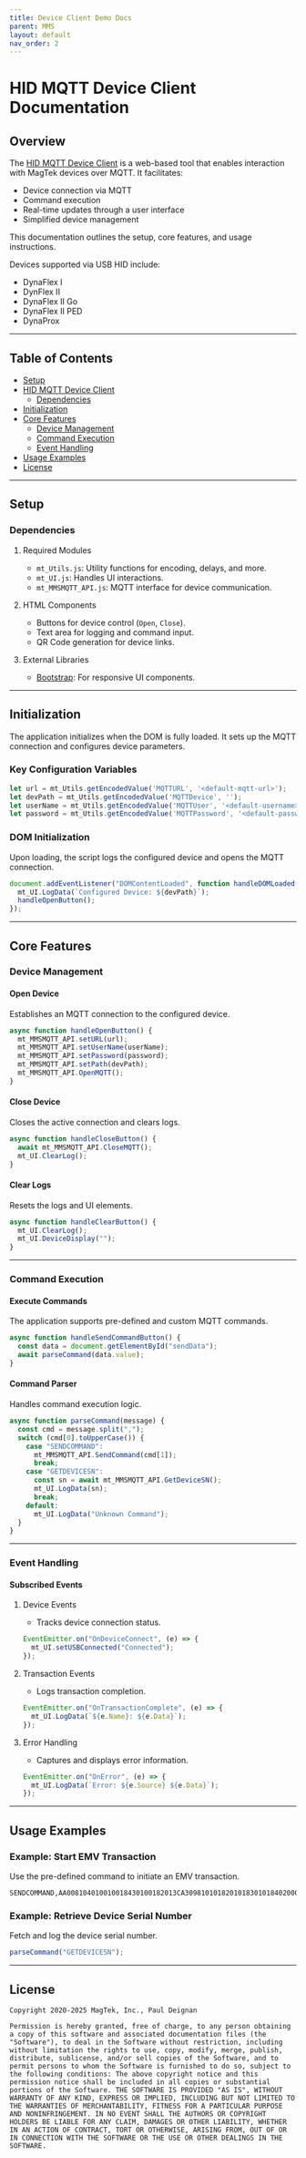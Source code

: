 ```yaml
---
title: Device Client Demo Docs
parent: MMS
layout: default
nav_order: 2
---
```


# HID MQTT Device Client Documentation

## Overview

The [HID MQTT Device Client](https://rms.magensa.net/TEST/demo/mmsmqttdevice.html) is a web-based tool that enables interaction with MagTek devices over MQTT. It facilitates:
- Device connection via MQTT
- Command execution
- Real-time updates through a user interface
- Simplified device management

This documentation outlines the setup, core features, and usage instructions.

Devices supported via USB HID include:
- DynaFlex I
- DynFlex II
- DynaFlex II Go
- DynaFlex II PED
- DynaProx

---

## Table of Contents

- [Setup](#setup)
- [HID MQTT Device Client](https://rms.magensa.net/TEST/demo/mmsmqttdevice.html)
  - [Dependencies](#dependencies)
- [Initialization](#initialization)
- [Core Features](#core-features)
  - [Device Management](#device-management)
  - [Command Execution](#command-execution)
  - [Event Handling](#event-handling)
- [Usage Examples](#usage-examples)
- [License](#license)

---

## Setup

### Dependencies

1. Required Modules
   - `mt_Utils.js`: Utility functions for encoding, delays, and more.
   - `mt_UI.js`: Handles UI interactions.
   - `mt_MMSMQTT_API.js`: MQTT interface for device communication.

2. HTML Components
   - Buttons for device control (`Open`, `Close`).
   - Text area for logging and command input.
   - QR Code generation for device links.

3. External Libraries
   - [Bootstrap](https://getbootstrap.com/): For responsive UI components.

---

## Initialization

The application initializes when the DOM is fully loaded. It sets up the MQTT connection and configures device parameters.

### Key Configuration Variables

```javascript
let url = mt_Utils.getEncodedValue('MQTTURL', '<default-mqtt-url>');
let devPath = mt_Utils.getEncodedValue('MQTTDevice', '');
let userName = mt_Utils.getEncodedValue('MQTTUser', '<default-username>');
let password = mt_Utils.getEncodedValue('MQTTPassword', '<default-password>');
```

### DOM Initialization

Upon loading, the script logs the configured device and opens the MQTT connection.

```javascript
document.addEventListener("DOMContentLoaded", function handleDOMLoaded() {
  mt_UI.LogData(`Configured Device: ${devPath}`);
  handleOpenButton();
});
```

---

## Core Features

### Device Management

#### Open Device

Establishes an MQTT connection to the configured device.

```javascript
async function handleOpenButton() {
  mt_MMSMQTT_API.setURL(url);
  mt_MMSMQTT_API.setUserName(userName);
  mt_MMSMQTT_API.setPassword(password);
  mt_MMSMQTT_API.setPath(devPath);
  mt_MMSMQTT_API.OpenMQTT();
}
```

#### Close Device

Closes the active connection and clears logs.

```javascript
async function handleCloseButton() {
  await mt_MMSMQTT_API.CloseMQTT();
  mt_UI.ClearLog();
}
```

#### Clear Logs

Resets the logs and UI elements.

```javascript
async function handleClearButton() {
  mt_UI.ClearLog();
  mt_UI.DeviceDisplay("");
}
```

---

### Command Execution

#### Execute Commands

The application supports pre-defined and custom MQTT commands.

```javascript
async function handleSendCommandButton() {
  const data = document.getElementById("sendData");
  await parseCommand(data.value);
}
```

#### Command Parser

Handles command execution logic.

```javascript
async function parseCommand(message) {
  const cmd = message.split(",");
  switch (cmd[0].toUpperCase()) {
    case "SENDCOMMAND":
      mt_MMSMQTT_API.SendCommand(cmd[1]);
      break;
    case "GETDEVICESN":
      const sn = await mt_MMSMQTT_API.GetDeviceSN();
      mt_UI.LogData(sn);
      break;
    default:
      mt_UI.LogData("Unknown Command");
  }
}
```

---

### Event Handling

#### Subscribed Events

1. Device Events
   - Tracks device connection status.

   ```javascript
   EventEmitter.on("OnDeviceConnect", (e) => {
     mt_UI.setUSBConnected("Connected");
   });
   ```

2. Transaction Events
   - Logs transaction completion.

   ```javascript
   EventEmitter.on("OnTransactionComplete", (e) => {
     mt_UI.LogData(`${e.Name}: ${e.Data}`);
   });
   ```

3. Error Handling
   - Captures and displays error information.

   ```javascript
   EventEmitter.on("OnError", (e) => {
     mt_UI.LogData(`Error: ${e.Source} ${e.Data}`);
   });
   ```

---

## Usage Examples

### Example: Start EMV Transaction

Use the pre-defined command to initiate an EMV transaction.

```plaintext
SENDCOMMAND,AA008104010010018430100182013CA30981010182010183010184020003861A9C01009F02060000000001009F03060000000000005F2A020840
```

### Example: Retrieve Device Serial Number

Fetch and log the device serial number.

```javascript
parseCommand("GETDEVICESN");
```

---
## License

```plaintext
Copyright 2020-2025 MagTek, Inc., Paul Deignan

Permission is hereby granted, free of charge, to any person obtaining a copy of this software and associated documentation files (the "Software"), to deal in the Software without restriction, including without limitation the rights to use, copy, modify, merge, publish, distribute, sublicense, and/or sell copies of the Software, and to permit persons to whom the Software is furnished to do so, subject to the following conditions: The above copyright notice and this permission notice shall be included in all copies or substantial portions of the Software. THE SOFTWARE IS PROVIDED "AS IS", WITHOUT WARRANTY OF ANY KIND, EXPRESS OR IMPLIED, INCLUDING BUT NOT LIMITED TO THE WARRANTIES OF MERCHANTABILITY, FITNESS FOR A PARTICULAR PURPOSE AND NONINFRINGEMENT. IN NO EVENT SHALL THE AUTHORS OR COPYRIGHT HOLDERS BE LIABLE FOR ANY CLAIM, DAMAGES OR OTHER LIABILITY, WHETHER IN AN ACTION OF CONTRACT, TORT OR OTHERWISE, ARISING FROM, OUT OF OR IN CONNECTION WITH THE SOFTWARE OR THE USE OR OTHER DEALINGS IN THE SOFTWARE.
```
